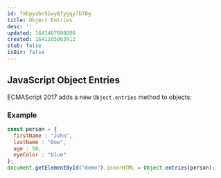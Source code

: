 ```yaml
---
id: fmbpyabn5iwy8fygqy7b70g
title: Object Entries
desc: ''
updated: 1641407998086
created: 1641105063912
stub: false
isDir: false
---
```



## JavaScript Object Entries

ECMAScript 2017 adds a new `Object.entries` method to objects:

### Example

```js
const person = {  
  firstName : "John",  
  lastName : "Doe",  
  age : 50,  
  eyeColor : "blue"  
};  
document.getElementById("demo").innerHTML = Object.entries(person);
```
